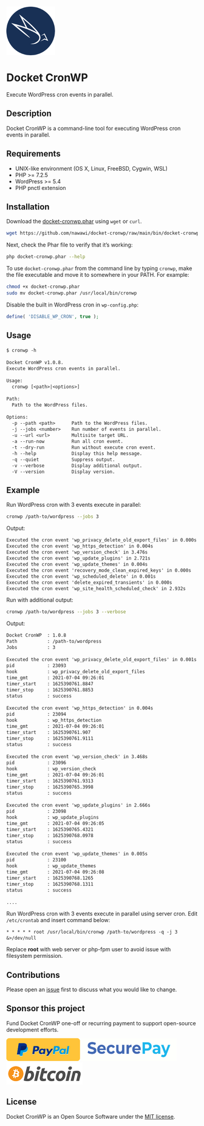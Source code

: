 ![Docket CronWP](./.docketcache.com/icon-128x128.png)
# Docket CronWP

Execute WordPress cron events in parallel.

## Description

Docket CronWP is a command-line tool for executing WordPress cron events in parallel.

## Requirements
- UNIX-like environment (OS X, Linux, FreeBSD, Cygwin, WSL)
- PHP >= 7.2.5
- WordPress >= 5.4
- PHP pnctl extension

## Installation

Download the [docket-cronwp.phar](https://github.com/nawawi/docket-cronwp/raw/main/bin/docket-cronwp.phar) using `wget` or `curl`.

```sh
wget https://github.com/nawawi/docket-cronwp/raw/main/bin/docket-cronwp.phar
```

Next, check the Phar file to verify that it’s working:

```sh
php docket-cronwp.phar --help
```

To use `docket-cronwp.phar` from the command line by typing `cronwp`, make the file executable and move it to somewhere in your PATH. For example:

```sh
chmod +x docket-cronwp.phar
sudo mv docket-cronwp.phar /usr/local/bin/cronwp
```

Disable the built in WordPress cron in `wp-config.php`:
```php
define( 'DISABLE_WP_CRON', true );
```

## Usage
```
$ cronwp -h

Docket CronWP v1.0.8.
Execute WordPress cron events in parallel.

Usage:
  cronwp [<path>|<options>]

Path:
  Path to the WordPress files.

Options:
  -p --path <path>      Path to the WordPress files.
  -j --jobs <number>    Run number of events in parallel.
  -u --url <url>        Multisite target URL.
  -a --run-now          Run all cron event.
  -t --dry-run          Run without execute cron event.
  -h --help             Display this help message.
  -q --quiet            Suppress output.
  -v --verbose          Display additional output.
  -V --version          Display version.
```

## Example
Run WordPress cron with 3 events execute in parallel:

```sh
cronwp /path-to/wordpress --jobs 3
```

Output:
```
Executed the cron event 'wp_privacy_delete_old_export_files' in 0.000s
Executed the cron event 'wp_https_detection' in 0.004s
Executed the cron event 'wp_version_check' in 3.476s
Executed the cron event 'wp_update_plugins' in 2.721s
Executed the cron event 'wp_update_themes' in 0.004s
Executed the cron event 'recovery_mode_clean_expired_keys' in 0.000s
Executed the cron event 'wp_scheduled_delete' in 0.001s
Executed the cron event 'delete_expired_transients' in 0.000s
Executed the cron event 'wp_site_health_scheduled_check' in 2.932s
```

Run with additional output:

```sh
cronwp /path-to/wordpress --jobs 3 --verbose
```

Output:
```
Docket CronWP  : 1.0.8
Path           : /path-to/wordpress
Jobs           : 3

Executed the cron event 'wp_privacy_delete_old_export_files' in 0.001s
pid            : 23093
hook           : wp_privacy_delete_old_export_files
time_gmt       : 2021-07-04 09:26:01
timer_start    : 1625390761.8847
timer_stop     : 1625390761.8853
status         : success

Executed the cron event 'wp_https_detection' in 0.004s
pid            : 23094
hook           : wp_https_detection
time_gmt       : 2021-07-04 09:26:01
timer_start    : 1625390761.907
timer_stop     : 1625390761.9111
status         : success

Executed the cron event 'wp_version_check' in 3.468s
pid            : 23096
hook           : wp_version_check
time_gmt       : 2021-07-04 09:26:01
timer_start    : 1625390761.9313
timer_stop     : 1625390765.3998
status         : success

Executed the cron event 'wp_update_plugins' in 2.666s
pid            : 23098
hook           : wp_update_plugins
time_gmt       : 2021-07-04 09:26:05
timer_start    : 1625390765.4321
timer_stop     : 1625390768.0978
status         : success

Executed the cron event 'wp_update_themes' in 0.005s
pid            : 23100
hook           : wp_update_themes
time_gmt       : 2021-07-04 09:26:08
timer_start    : 1625390768.1265
timer_stop     : 1625390768.1311
status         : success

....
```

Run WordPress cron with 3 events execute in parallel using server cron. Edit `/etc/crontab` and insert command below: 

```
* * * * * root /usr/local/bin/cronwp /path-to/wordpress -q -j 3 &>/dev/null
```

Replace **root** with web server or php-fpm user to avoid issue with filesystem permission.

## Contributions

Please open an [issue](https://github.com/nawawi/docket-cronwp/issues) first to discuss what you would like to change.

## Sponsor this project

Fund Docket CronWP one-off or recurring payment to support open-source development efforts.  

[![PayPal](./.docketcache.com/paypalme.png)](https://www.paypal.com/paypalme/ghostbirdme/10usd) 
[![SecurePay Malaysia](./.docketcache.com/securepay.png)](https://securepay.my/collections/docketcacheproject) 
[![Bitcoin](./.docketcache.com/bitcoin.png)](https://www.blockchain.com/en/btc/address/3BD96JehFzsdFv4MTmvvgVhfVFLC86414n)

## License

Docket CronWP is an Open Source Software under the [MIT license](https://github.com/nawawi/docket-cache/blob/master/LICENSE.txt).
